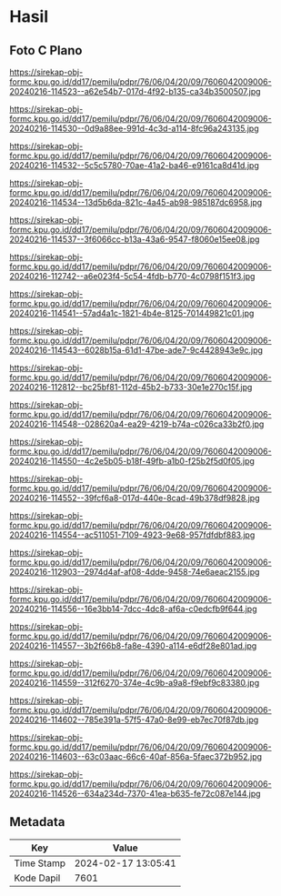 # Hasil

## Foto C Plano

https://sirekap-obj-formc.kpu.go.id/dd17/pemilu/pdpr/76/06/04/20/09/7606042009006-20240216-114523--a62e54b7-017d-4f92-b135-ca34b3500507.jpg

https://sirekap-obj-formc.kpu.go.id/dd17/pemilu/pdpr/76/06/04/20/09/7606042009006-20240216-114530--0d9a88ee-991d-4c3d-a114-8fc96a243135.jpg

https://sirekap-obj-formc.kpu.go.id/dd17/pemilu/pdpr/76/06/04/20/09/7606042009006-20240216-114532--5c5c5780-70ae-41a2-ba46-e9161ca8d41d.jpg

https://sirekap-obj-formc.kpu.go.id/dd17/pemilu/pdpr/76/06/04/20/09/7606042009006-20240216-114534--13d5b6da-821c-4a45-ab98-985187dc6958.jpg

https://sirekap-obj-formc.kpu.go.id/dd17/pemilu/pdpr/76/06/04/20/09/7606042009006-20240216-114537--3f6066cc-b13a-43a6-9547-f8060e15ee08.jpg

https://sirekap-obj-formc.kpu.go.id/dd17/pemilu/pdpr/76/06/04/20/09/7606042009006-20240216-112742--a6e023f4-5c54-4fdb-b770-4c0798f151f3.jpg

https://sirekap-obj-formc.kpu.go.id/dd17/pemilu/pdpr/76/06/04/20/09/7606042009006-20240216-114541--57ad4a1c-1821-4b4e-8125-701449821c01.jpg

https://sirekap-obj-formc.kpu.go.id/dd17/pemilu/pdpr/76/06/04/20/09/7606042009006-20240216-114543--6028b15a-61d1-47be-ade7-9c4428943e9c.jpg

https://sirekap-obj-formc.kpu.go.id/dd17/pemilu/pdpr/76/06/04/20/09/7606042009006-20240216-112812--bc25bf81-112d-45b2-b733-30e1e270c15f.jpg

https://sirekap-obj-formc.kpu.go.id/dd17/pemilu/pdpr/76/06/04/20/09/7606042009006-20240216-114548--028620a4-ea29-4219-b74a-c026ca33b2f0.jpg

https://sirekap-obj-formc.kpu.go.id/dd17/pemilu/pdpr/76/06/04/20/09/7606042009006-20240216-114550--4c2e5b05-b18f-49fb-a1b0-f25b2f5d0f05.jpg

https://sirekap-obj-formc.kpu.go.id/dd17/pemilu/pdpr/76/06/04/20/09/7606042009006-20240216-114552--39fcf6a8-017d-440e-8cad-49b378df9828.jpg

https://sirekap-obj-formc.kpu.go.id/dd17/pemilu/pdpr/76/06/04/20/09/7606042009006-20240216-114554--ac511051-7109-4923-9e68-957fdfdbf883.jpg

https://sirekap-obj-formc.kpu.go.id/dd17/pemilu/pdpr/76/06/04/20/09/7606042009006-20240216-112903--2974d4af-af08-4dde-9458-74e6aeac2155.jpg

https://sirekap-obj-formc.kpu.go.id/dd17/pemilu/pdpr/76/06/04/20/09/7606042009006-20240216-114556--16e3bb14-7dcc-4dc8-af6a-c0edcfb9f644.jpg

https://sirekap-obj-formc.kpu.go.id/dd17/pemilu/pdpr/76/06/04/20/09/7606042009006-20240216-114557--3b2f66b8-fa8e-4390-a114-e6df28e801ad.jpg

https://sirekap-obj-formc.kpu.go.id/dd17/pemilu/pdpr/76/06/04/20/09/7606042009006-20240216-114559--312f6270-374e-4c9b-a9a8-f9ebf9c83380.jpg

https://sirekap-obj-formc.kpu.go.id/dd17/pemilu/pdpr/76/06/04/20/09/7606042009006-20240216-114602--785e391a-57f5-47a0-8e99-eb7ec70f87db.jpg

https://sirekap-obj-formc.kpu.go.id/dd17/pemilu/pdpr/76/06/04/20/09/7606042009006-20240216-114603--63c03aac-66c6-40af-856a-5faec372b952.jpg

https://sirekap-obj-formc.kpu.go.id/dd17/pemilu/pdpr/76/06/04/20/09/7606042009006-20240216-114526--634a234d-7370-41ea-b635-fe72c087e144.jpg


## Metadata

| Key        | Value               |
| ---------- | ------------------- |
| Time Stamp | 2024-02-17 13:05:41 |
| Kode Dapil | 7601                |



